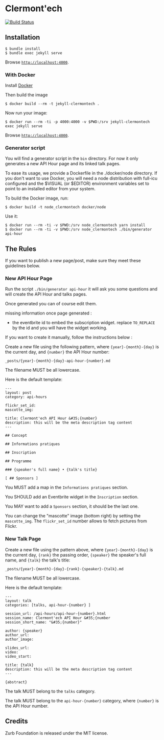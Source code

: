 Clermont'ech
============

[![Build
Status](https://travis-ci.org/clermontech/clermontech.github.com.png?branch=master)](https://travis-ci.org/clermontech/clermontech.github.com)


## Installation

    $ bundle install
    $ bundle exec jekyll serve

Browse [`http://localhost:4000`](http://localhost:4000).

### With Docker

Install [Docker](https://www.docker.com/)

Then build the image

    $ docker build --rm -t jekyll-clermontech .

Now run your image:

    $ docker run --rm -ti -p 4000:4000 -v $PWD:/srv jekyll-clermontech exec jekyll serve

Browse [`http://localhost:4000`](http://localhost:4000).

### Generator script

You will find a generator script in the `bin` directory. For now it only generates a new API Hour page and its linked talk pages.

To ease its usage, we provide a Dockerfile in the ./docker/node directory. If you don't want to use Docker, you will need a node distribution with full-icu configured and the $VISUAL (or $EDITOR) environment variables set to point to an installed editor from your system.

To build the Docker image, run:

    $ docker build -t node_clermontech docker/node

Use it:

    $ docker run --rm -ti -v $PWD:/srv node_clermontech yarn install
    $ docker run --rm -ti -v $PWD:/srv node_clermontech ./bin/generator api-hour

## The Rules

If you want to publish a new page/post, make sure they meet these guidelines
below.

### New API Hour Page

Run the script `./bin/generator api-hour` it will ask you some questions and will create the API Hour and talks pages.

Once generated you can of course edit them.

missing information once page generated :

- the eventbrite id to embed the subscription widget. replace `TO_REPLACE` by the id and you will have the widget working.

If you want to create it manually, follow the instructions below :

Create a new file using the following pattern, where `{year}-{month}-{day}` is
the current day, and `{number}` the API Hour number:

    _posts/{year}-{month}-{day}-api-hour-{number}.md

The filename MUST be all lowercase.

Here is the default template:

    ---
    layout: post
    category: api-hours

    flickr_set_id:
    mascotte_img:

    title: Clermont'ech API Hour &#35;{number}
    description: this will be the meta description tag content
    ---

    ## Concept

    ## Informations pratiques

    ## Inscription

    ## Programme

    ### {speaker's full name} • {talk's title}

    [ ## Sponsors ]

You MUST add a map in the `Informations pratiques` section.

You SHOULD add an Eventbrite widget in the `Inscription` section.

You MAY want to add a `Sponsors` section, it should be the last one.

You can change the "mascotte" image (bottom right) by setting the
`mascotte_img`. The `flickr_set_id` number allows to fetch pictures from Flickr.

### New Talk Page

Create a new file using the pattern above, where `{year}-{month}-{day}` is
the current day, `{rank}` the passing order, `{speaker}` the speaker's full
name, and `{talk}` the talk's title:

    _posts/{year}-{month}-{day}-{rank}-{speaker}-{talk}.md

The filename MUST be all lowercase.

Here is the default template:

    ---
    layout: talk
    categories: [talks, api-hour-{number} ]

    session_url: /api-hours/api-hour-{number}.html
    session_name: Clermont'ech API Hour &#35;{number
    session_short_name: "&#35;{number}"

    author: {speaker}
    author_url:
    author_image:

    slides_url:
    video:
    video_start:

    title: {talk}
    description: this will be the meta description tag content
    ---

    {abstract}

The talk MUST belong to the `talks` category.

The talk MUST belong to the `api-hour-{number}` category, where `{number}` is
the API Hour number.


## Credits

Zurb Foundation is released under the MIT license.
